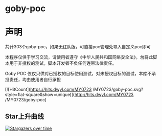 # goby-poc
#   声明
共计303个goby-poc，如果无红队版，可直接poc管理处导入自定义poc即可

本程序仅供于学习交流，请使用者遵守《中华人民共和国网络安全法》，勿将此脚本用于非授权的测试，脚本开发者不负任何连带法律责任。

Goby POC 仅仅只供对已授权的目标使用测试，对未授权目标的测试，本库不承担责任，均由使用者自行承担

[![HitCount](https://hits.dwyl.com/MY0723 /MY0723/goby-poc.svg?style=flat-square&show=unique)](http://hits.dwyl.com/MY0723 /MY0723/goby-poc)

## Star上升曲线

[![Stargazers over time](https://starchart.cc/MY0723/goby-poc.svg)](https://starchart.cc/MY0723/goby-poc)

